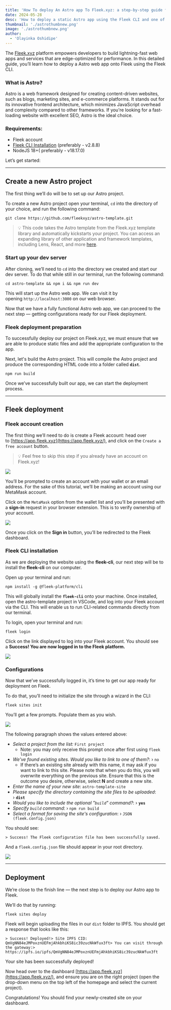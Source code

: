 ```yaml
---
title: 'How To deploy An Astro app To Fleek.xyz: a step-by-step guide for developers'
date: 2024-05-28
desc: 'How to deploy a static Astro app using the Fleek CLI and one of our ready-to-use templates'
thumbnail: './astrothumbnew.png'
image: './astrothumbnew.png'
author:
  - 'Olayinka Oshidipe'
---
```


The [Fleek.xyz](https://app.fleek.xyz/projects/clpr76gbq0000jt0861oo66rh/home/) platform empowers developers to build lightning-fast web apps and services that are edge-optimized for performance. In this detailed guide, you’ll learn how to deploy a Astro web app onto Fleek using the Fleek CLI.

### What is Astro?

Astro is a web framework designed for creating content-driven websites, such as blogs, marketing sites, and e-commerce platforms. It stands out for its innovative frontend architecture, which minimizes JavaScript overhead and complexity compared to other frameworks. If you're looking for a fast-loading website with excellent SEO, Astro is the ideal choice.

### Requirements:

- Fleek account
- [Fleek CLI Installation](https://app.fleek.xyz/) (preferably - v2.8.8)
- NodeJS 18+( preferably - v18.17.0)

Let’s get started:

---

## Create a new Astro project

The first thing we’ll do will be to set up our Astro project.

To create a new Astro project open your terminal, `cd` into the directory of your choice, and run the following command:

```
git clone https://github.com/fleekxyz/astro-template.git
```

> 💡 This code takes the Astro template from the Fleek.xyz template library and automatically kickstarts your project. You can access an expanding library of other application and framework templates, including Lens, React, and more [here](https://app.fleek.xyz/templates/).

### Start up your dev server

After cloning, we’ll need to `cd` into the directory we created and start our dev server. To do that while still in our terminal, run the following command:

```
cd astro-template && npm i && npm run dev
```

This will start up the Astro web app. We can visit it by opening `http://localhost:3000` on our web browser.

Now that we have a fully functional Astro web app, we can proceed to the next step — getting configurations ready for our Fleek deployment.

### Fleek deployment preparation

To successfully deploy our project on Fleek.xyz, we must ensure that we are able to produce static files and add the appropriate configuration to the app.

Next, let's build the Astro project. This will compile the Astro project and produce the corresponding HTML code into a folder called **`dist`**.

```
npm run build
```

Once we’ve successfully built our app, we can start the deployment process.

---

## Fleek deployment

### Fleek account creation

The first thing we’ll need to do is create a Fleek account: head over to [https://app.fleek.xyz](https://app.fleek.xyz/), and click on the `Create a free account` button.

> 💡 Feel free to skip this step if you already have an account on Fleek.xyz!

![](./welcome.png)

You’ll be prompted to create an account with your wallet or an email address. For the sake of this tutorial, we’ll be making an account using our MetaMask account.

Click on the `MetaMask` option from the wallet list and you’ll be presented with a **sign-in** request in your browser extension. This is to verify ownership of your account.

![](./ghnextjs2.png)

Once you click on the **Sign in** button, you’ll be redirected to the Fleek dashboard.

### Fleek CLI installation

As we are deploying the website using the **fleek-cli**, our next step will be to install the **fleek-cli** on our computer.

Open up your terminal and run:

```
npm install -g @fleek-platform/cli
```

This will globally install the **`fleek-cli`** onto your machine. Once installed, open the astro-template project in VSCode, and log into your Fleek account via the CLI. This will enable us to run CLI-related commands directly from our terminal.

To login, open your terminal and run:

```
fleek login
```

Click on the link displayed to log into your Fleek account. You should see a **Success! You are now logged in to the Fleek platform.**

![](./fleekloginastro.png)

### Configurations

Now that we’ve successfully logged in, it’s time to get our app ready for deployment on Fleek.

To do that, you’ll need to initialize the site through a wizard in the CLI:

```
fleek sites init
```

You’ll get a few prompts. Populate them as you wish.

![](./fleekinitastro.png)

The following paragraph shows the values entered above:

- _Select a project from the list:_ `First project`
  - Note: you may only receive this prompt once after first using `fleek login`
- _We've found existing sites. Would you like to link to one of them?_: › `no`
  - If there’s an existing site already with this name, it may ask if you want to link to this site. Please note that when you do this, you will overwrite everything on the previous site. Ensure that this is the outcome you desire, otherwise, select **N** and create a new site.
- _Enter the name of your new site_: `astro-template-site`
- _Please specify the directory containing the site files to be uploaded_: › **`dist`**
- _Would you like to include the optional "`build`" command?_: › **`yes`**
- _Specify `build` command_: › `npm run build`
- _Select a format for saving the site's configuration_: › `JSON (fleek.config.json)`

You should see:

`> Success! The Fleek configuration file has been successfully saved.`

And a `fleek.config.json` file should appear in your root directory.

![](./fleekconfigastro.png)

---

## Deployment

We’re close to the finish line — the next step is to deploy our Astro app to Fleek.

We’ll do that by running:

```
fleek sites deploy
```

Fleek will begin uploading the files in our `dist` folder to IPFS. You should get a response that looks like this:

```
> Success! Deployed!> Site IPFS CID: QmVgNN84eJMPoxznUEFmjAhkbhiKS8ic39zucNkWfux3ft> You can visit through the gateway:> https://ipfs.io/ipfs/QmVgNN84eJMPoxznUEFmjAhkbhiKS8ic39zucNkWfux3ft
```

Your site has been successfully deployed!

Now head over to the dashboard [https://app.fleek.xyz](https://app.fleek.xyz/), and ensure you are on the right project (open the drop-down menu on the top left of the homepage and select the current project).

Congratulations! You should find your newly-created site on your dashboard.
